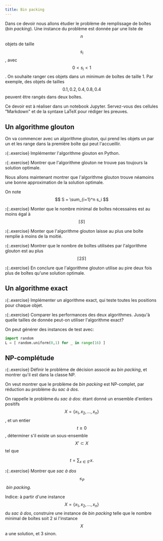 ```yaml
---
title: Bin packing
---
```


Dans ce devoir nous allons étudier le problème de remplissage de boîtes
(*bin packing*).  Une instance du problème est donnée par une liste de
$$n$$ objets de taille $$s_i$$, avec $$0 < s_i <1$$.  On souhaite
ranger ces objets dans un minimum de boîtes de taille 1.  Par exemple,
des objets de tailles $$0.1, 0.2, 0.4, 0.8, 0.4$$ peuvent être rangés
dans deux boîtes.

Ce devoir est à réaliser dans un notebook Jupyter. Servez-vous des
cellules "Markdown" et de la syntaxe LaTeX pour rédiger les preuves.

## Un algorithme glouton

On va commencer avec un algorithme glouton, qui prend les objets un par
un et les range dans la première boîte qui peut l'accueillir.

**:**{:.exercise} Implémenter l'algorithme glouton en Python.

**:**{:.exercise} Montrer que l'algorithme glouton ne trouve pas
  toujours la solution optimale.

Nous allons maintenant montrer que l'algorithme glouton trouve néamoins
une bonne approximation de la solution optimale.

On note $$ S = \sum_{i=1}^n s_i $$

**:**{:.exercise} Monter que le nombre minimal de boîtes nécessaires est
  au moins égal à $$\lceil S \rceil$$

**:**{:.exercise} Monter que l'algorithme glouton laisse au plus une
  boîte remplie à moins de la moitié.

**:**{:.exercise} Montrer que le nombre de boîtes utilisées par
  l'algorithme glouton est au plus $$ \lceil 2S \rceil$$

**:**{:.exercise} En conclure que l'algorithme glouton utilise au pire
  deux fois plus de boîtes qu'une solution optimale.

## Un algorithme exact

**:**{:.exercise} Implémenter un algorithme exact, qui teste toutes
  les positions pour chaque objet.

**:**{:.exercise} Comparer les performances des deux algorithmes.
Jusqu'à quelle tailles de donnée peut-on utiliser l'algorithme exact?

On peut générer des instances de test avec:

~~~python
import random
L = [ random.uniform(0,1) for _ in range(16) ]
~~~

## NP-complétude

**:**{:.exercise} Définir le problème de décision associé au *bin
  packing*, et montrer qu'il est dans la classe NP.

On veut montrer que le problème de *bin packing* est NP-complet, par
réduction au problème du *sac à dos*.

On rappelle le problème du *sac à dos*: étant donné un ensemble
d'entiers positifs $$X = \{x_1, x_2, \dots, x_n\}$$, et un entier
$$t≥0$$, déterminer s'il existe un sous-ensemble $$X'⊂X$$ tel que

$$t = \sum_{x∈S'} x.$$

**:**{:.exercise} Montrer que *sac à dos* $$\le_P$$ *bin packing*.

Indice: à partir d'une instance $$X = \{x_1, x_2, \dots, x_n\}$$ du *sac à dos*,
construire une instance de *bin packing* telle que le nombre minimal de
boîtes soit 2 si l'instance $$X$$ a une solution, et 3 sinon.
